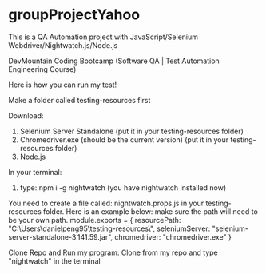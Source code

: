 # groupProjectYahoo

This is a QA Automation project with JavaScript/Selenium Webdriver/Nightwatch.js/Node.js

DevMountain Coding Bootcamp (Software QA | Test Automation Engineering Course)



Here is how you can run my test!

Make a folder called testing-resources first

Download:
1. Selenium Server Standalone (put it in your testing-resources folder)
2. Chromedriver.exe (should be the current version) (put it in your testing-resources folder)
3. Node.js

In your terminal:
1. type: npm i -g nightwatch (you have nightwatch installed now)



You need to create a file called: nightwatch.props.js in your testing-resources folder.
Here is an example below: make sure the path will need to be your own path.
module.exports = {
    resourcePath: "C:\\Users\\danielpeng95\\testing-resources\\",
    seleniumServer: "selenium-server-standalone-3.141.59.jar",
    chromedriver: "chromedriver.exe"
 }


Clone Repo and Run my program:
Clone from my repo and type "nightwatch" in the terminal

